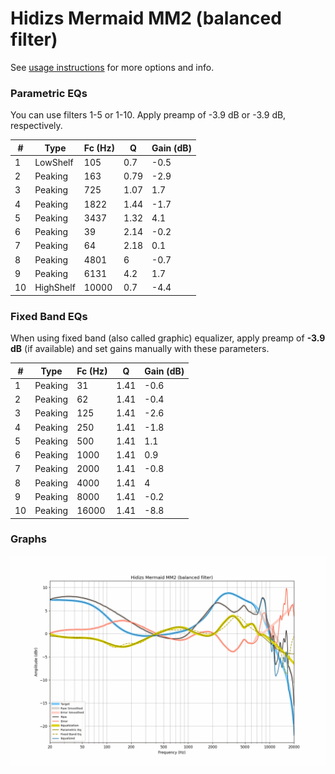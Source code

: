 # Hidizs Mermaid MM2 (balanced filter)
See [usage instructions](https://github.com/jaakkopasanen/AutoEq#usage) for more options and info.

### Parametric EQs
You can use filters 1-5 or 1-10. Apply preamp of -3.9 dB or -3.9 dB, respectively.

|   # | Type      |   Fc (Hz) |    Q |   Gain (dB) |
|-----|-----------|-----------|------|-------------|
|   1 | LowShelf  |       105 | 0.7  |        -0.5 |
|   2 | Peaking   |       163 | 0.79 |        -2.9 |
|   3 | Peaking   |       725 | 1.07 |         1.7 |
|   4 | Peaking   |      1822 | 1.44 |        -1.7 |
|   5 | Peaking   |      3437 | 1.32 |         4.1 |
|   6 | Peaking   |        39 | 2.14 |        -0.2 |
|   7 | Peaking   |        64 | 2.18 |         0.1 |
|   8 | Peaking   |      4801 | 6    |        -0.7 |
|   9 | Peaking   |      6131 | 4.2  |         1.7 |
|  10 | HighShelf |     10000 | 0.7  |        -4.4 |

### Fixed Band EQs
When using fixed band (also called graphic) equalizer, apply preamp of **-3.9 dB** (if available) and set gains manually with these parameters.

|   # | Type    |   Fc (Hz) |    Q |   Gain (dB) |
|-----|---------|-----------|------|-------------|
|   1 | Peaking |        31 | 1.41 |        -0.6 |
|   2 | Peaking |        62 | 1.41 |        -0.4 |
|   3 | Peaking |       125 | 1.41 |        -2.6 |
|   4 | Peaking |       250 | 1.41 |        -1.8 |
|   5 | Peaking |       500 | 1.41 |         1.1 |
|   6 | Peaking |      1000 | 1.41 |         0.9 |
|   7 | Peaking |      2000 | 1.41 |        -0.8 |
|   8 | Peaking |      4000 | 1.41 |         4   |
|   9 | Peaking |      8000 | 1.41 |        -0.2 |
|  10 | Peaking |     16000 | 1.41 |        -8.8 |

### Graphs
![](./Hidizs%20Mermaid%20MM2%20(balanced%20filter).png)
